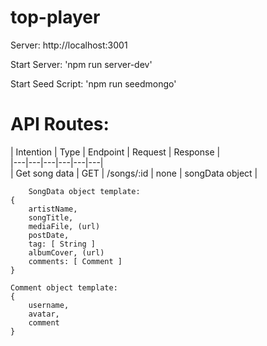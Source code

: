 # top-player

Server: http://localhost:3001

Start Server: 'npm run server-dev'

Start Seed Script: 'npm run seedmongo'

# API Routes:
  
  
| Intention | Type | Endpoint | Request | Response |  
|---|---|---|---|---|---|  
| Get song data | GET | /songs/:id | none | songData object |  



        SongData object template:
    {
        artistName,  
        songTitle,  
        mediaFile, (url)  
        postDate,  
        tag: [ String ]  
        albumCover, (url)  
        comments: [ Comment ]
    }

    Comment object template: 
    {
        username,
        avatar,
        comment
    }